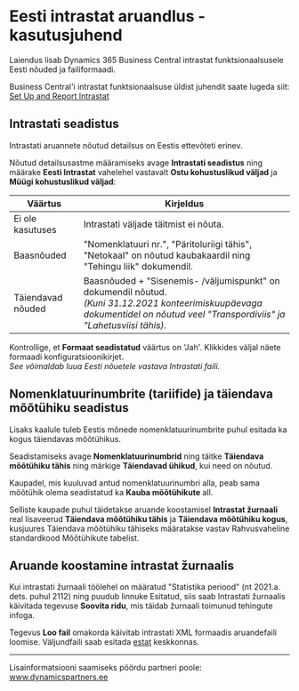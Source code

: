 ---
---
# Eesti intrastat aruandlus - kasutusjuhend
Laiendus lisab Dynamics 365 Business Central intrastat funktsionaalsusele Eesti nõuded ja failiformaadi.

Business Central'i intrastat funktsionaalsuse üldist juhendit saate lugeda siit:  
<a href="https://docs.microsoft.com/en-US/dynamics365/business-central/finance-how-setup-report-intrastat" target="_blank">Set Up and Report Intrastat</a>

## Intrastati seadistus
Intrastati aruannete nõutud detailsus on Eestis ettevõteti erinev.

Nõutud detailsusastme määramiseks avage **Intrastati seadistus** ning määrake **Eesti Intrastat** vahelehel vastavalt **Ostu kohustuslikud väljad** ja **Müügi kohustuslikud väljad**:

Väärtus | Kirjeldus
-- | --
Ei ole kasutuses | Intrastati väljade täitmist ei nõuta.
Baasnõuded | "Nomenklatuuri nr.", "Päritoluriigi tähis", "Netokaal" on nõutud kaubakaardil ning "Tehingu liik" dokumendil.
Täiendavad nõuded | Baasnõuded + "Sisenemis- /väljumispunkt" on dokumendil nõutud.<br>_(Kuni 31.12.2021 konteerimiskuupäevaga dokumentidel on nõutud veel "Transpordiviis" ja  "Lahetusviisi tähis)._

Kontrollige, et **Formaat seadistatud** väärtus on 'Jah'. Klikkides väljal näete formaadi konfiguratsioonikirjet.  
_See võimaldab luua Eesti nõuetele vastava Intrastati faili._  

## Nomenklatuurinumbrite (tariifide) ja täiendava mõõtühiku seadistus
Lisaks kaalule tuleb Eestis mõnede nomenklatuurinumbrite puhul esitada ka kogus täiendavas mõõtühikus.

Seadistamiseks avage **Nomenklatuurinumbrid** ning täitke **Täiendava mõõtühiku tähis** ning märkige **Täiendavad ühikud**, kui need on nõutud.
  
Kaupadel, mis kuuluvad antud nomenklatuurinumbri alla, peab sama mõõtühik olema seadistatud ka **Kauba mõõtühikute** all.

Selliste kaupade puhul täidetakse aruande koostamisel **Intrastat žurnaali** real lisaveerud **Täiendava mõõtühiku tähis** ja **Täiendava mõõtühiku kogus**, kusjuures Täiendava mõõtühiku tähiseks määratakse vastav Rahvusvaheline standardkood Mõõtühikute tabelist.

## Aruande koostamine intrastat žurnaalis
Kui intrastati žurnaali töölehel on määratud "Statistika periood" (nt 2021.a. dets. puhul 2112) ning puudub linnuke Esitatud, siis saab Intrastati žurnaalis käivitada tegevuse **Soovita ridu**, mis täidab žurnaali toimunud tehingute infoga.  

Tegevus **Loo fail** omakorda käivitab intrastati XML formaadis aruandefaili loomise.
Väljundfaili saab esitada <a href="https://estat.stat.ee/" target="_blank">estat</a> keskkonnas.

***

Lisainformatsiooni saamiseks pöördu partneri poole:   
<a href="http://www.dynamicspartners.ee/" target="_blank">www.dynamicspartners.ee</a>
